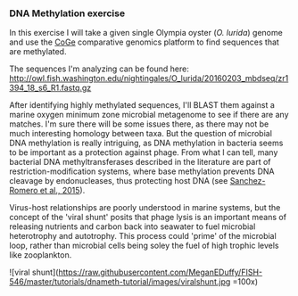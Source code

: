 ### DNA Methylation exercise ###

In this exercise I will take a given single Olympia oyster (_O. lurida_) genome and use the [CoGe](https://genomevolution.org/coge/) comparative genomics platform to find sequences that are methylated. 

The sequences I'm analyzing can be found here: http://owl.fish.washington.edu/nightingales/O_lurida/20160203_mbdseq/zr1394_18_s6_R1.fastq.gz

After identifying highly methylated sequences, I'll BLAST them against a marine oxygen minimum zone microbial metagenome to see if there are any matches. I'm sure there will be some issues there, as there may not be much interesting homology between taxa. But the question of microbial DNA methylation is really intriguing, as DNA methylation in bacteria seems to be important as a protection against phage. From what I can tell, many bacterial DNA methyltransferases described in the literature are part of restriction-modification systems, where base methylation prevents DNA cleavage by endonucleases, thus protecting host DNA (see [Sanchez-Romero et al., 2015](http://www.sciencedirect.com.offcampus.lib.washington.edu/science/article/pii/S1369527415000399)).

Virus-host relationships are poorly understood in marine systems, but the concept of the 'viral shunt' posits that phage lysis is an important means of releasing nutrients and carbon back into seawater to fuel microbial heterotrophy and autotrophy. This process could 'prime' of the microbial loop, rather than microbial cells being soley the fuel of high trophic levels like zooplankton. 

![viral shunt](https://raw.githubusercontent.com/MeganEDuffy/FISH-546/master/tutorials/dnameth-tutorial/images/viralshunt.jpg =100x)

